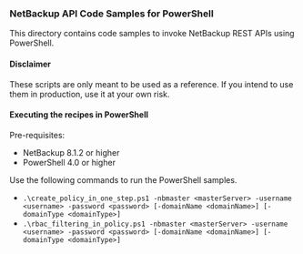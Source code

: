 ### NetBackup API Code Samples for PowerShell

This directory contains code samples to invoke NetBackup REST APIs using PowerShell.

#### Disclaimer

These scripts are only meant to be used as a reference. If you intend to use them in production, use it at your own risk.

#### Executing the recipes in PowerShell

Pre-requisites:
- NetBackup 8.1.2 or higher
- PowerShell 4.0 or higher

Use the following commands to run the PowerShell samples.
- `.\create_policy_in_one_step.ps1 -nbmaster <masterServer> -username <username> -password <password> [-domainName <domainName>] [-domainType <domainType>]`
- `.\rbac_filtering_in_policy.ps1 -nbmaster <masterServer> -username <username> -password <password> [-domainName <domainName>] [-domainType <domainType>]`
